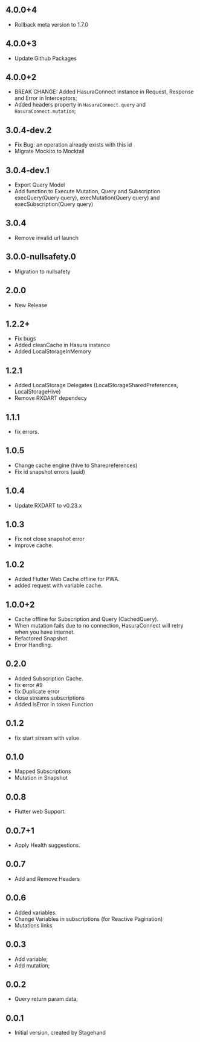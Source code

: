 ## 4.0.0+4

- Rollback meta version to 1.7.0

## 4.0.0+3

- Update Github Packages

## 4.0.0+2

- BREAK CHANGE: Added HasuraConnect instance in Request, Response and Error in Interceptors;
- Added headers property in `HasuraConnect.query` and `HasuraConnect.mutation`;

## 3.0.4-dev.2

- Fix Bug: an operation already exists with this id
- Migrate Mockito to Mocktail

## 3.0.4-dev.1

- Export Query Model
- Add function to Execute Mutation, Query and Subscription execQuery(Query query), execMutation(Query query) and execSubscription(Query query)

## 3.0.4

- Remove invalid url launch

## 3.0.0-nullsafety.0

- Migration to nullsafety

## 2.0.0

- New Release

## 1.2.2+

- Fix bugs
- Added cleanCache in Hasura instance
- Added LocalStorageInMemory

## 1.2.1

- Added LocalStorage Delegates (LocalStorageSharedPreferences, LocalStorageHive)
- Remove RXDART dependecy

## 1.1.1

- fix errors.

## 1.0.5

- Change cache engine (hive to Sharepreferences)
- Fix id snapshot errors (uuid)

## 1.0.4

- Update RXDART to v0.23.x

## 1.0.3

- Fix not close snapshot error
- improve cache.

## 1.0.2

- Added Flutter Web Cache offline for PWA.
- added request with variable cache.

## 1.0.0+2

- Cache offline for Subscription and Query (CachedQuery).
- When mutation fails due to no connection, HasuraConnect will retry when you have internet.
- Refactored Snapshot.
- Error Handling.

## 0.2.0

- Added Subscription Cache.
- fix error #9
- fix Duplicate error
- close streams subscriptions
- Added isError in token Function

## 0.1.2

- fix start stream with value

## 0.1.0

- Mapped Subscriptions
- Mutation in Snapshot

## 0.0.8

- Flutter web Support.

## 0.0.7+1

- Apply Health suggestions.

## 0.0.7

- Add and Remove Headers

## 0.0.6

- Added variables.
- Change Variables in subscriptions (for Reactive Pagination)
- Mutations links

## 0.0.3

- Add variable;
- Add mutation;

## 0.0.2

- Query return param data;

## 0.0.1

- Initial version, created by Stagehand
